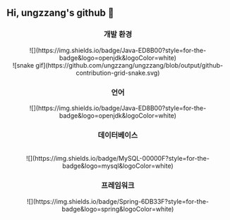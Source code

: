 ## Hi, ungzzang's github 👋

<!--
**ungzzang/ungzzang** is a ✨ _special_ ✨ repository because its `README.md` (this file) appears on your GitHub profile.

Here are some ideas to get you started:

- 🔭 I’m currently working on ...
- 🌱 I’m currently learning ...
- 👯 I’m looking to collaborate on ...
- 🤔 I’m looking for help with ...
- 💬 Ask me about ...
- 📫 How to reach me: ...
- 😄 Pronouns: ...
- ⚡ Fun fact: ...
-->
<h3 align="center">개발 환경</h3>
<div align="center">
 ![](https://img.shields.io/badge/Java-ED8B00?style=for-the-badge&logo=openjdk&logoColor=white)
<div>
![snake gif](https://github.com/ungzzang/ungzzang/blob/output/github-contribution-grid-snake.svg)
<h3>언어</h3>
![](https://img.shields.io/badge/Java-ED8B00?style=for-the-badge&logo=openjdk&logoColor=white) </br>
<h3>데이터베이스</h3></br>
![](https://img.shields.io/badge/MySQL-00000F?style=for-the-badge&logo=mysql&logoColor=white) </br>
<h3>프레임워크</h3>
![](https://img.shields.io/badge/Spring-6DB33F?style=for-the-badge&logo=spring&logoColor=white)
